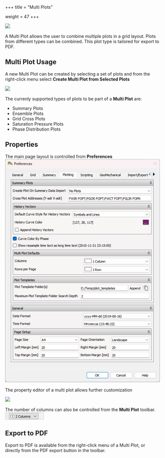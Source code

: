 +++
title = "Multi Plots"

weight = 47
+++

![](/images/plot-window/MultiPlotHeading.png)

A Multi Plot allows the user to combine multiple plots in a grid layout. Plots from different types can be combined. This plot type is tailored for export to PDF.

## Multi Plot Usage

A new Multi Plot can be created by selecting a set of plots and from the right-click menu select **Create Multi Plot from Selected Plots** 

![](/images/plot-window/MultiPlotCreate.png)

The currenly supported types of plots to be part of a **Multi Plot** are:
- Summary Plots
- Ensemble Plots
- Grid Cross Plots
- Saturation Pressure Plots
- Phase Distribution Plots


## Properties

The main page layout is controlled from **Preferences**
![](/images/misc/PreferencesPlotting.png )

The property editor of a multi plot allows further customization  

![](/images/plot-window/MultiPlotPropertyEditor.png)

The number of columns can also be controlled from the **Multi Plot** toolbar.
![](/images/plot-window/MultiPlotToolbar.png)

## Export to PDF

Export to PDF is available from the right-click menu of a Multi Plot, or directly from the PDF export button in the toolbar.
